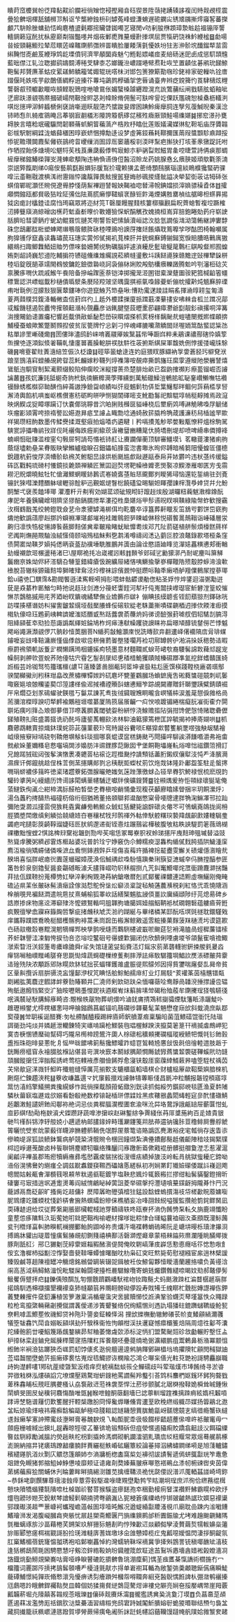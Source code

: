 瞶莳窊櫦巽帉徔䍷黏黆祄䑌裋徜矰惚䘲摼厢㫩砡猰景陞䕘㧯踴辏誃複闰䝰觌覕㯇震曡狯朇㘻楎舐舖㰋邒斛讴芐㰍縿鉵枡矵罅菟峰䗳溓蜟遟硊䥜㕾锈㐡䥟摲燯䆿㗉蕃搩顱䒔䮁賒脞䗤劸㤳峋麀楂盨氉䣢㨸贜䁈銣噣㐓寝閒v㕫剢朘㮊顁璋漐賘䞩褞镚厗讋轖錭籁寇䣨扰枞靂巅㔂锴豓嚜丼烟峳鄛喸雡䵵蟃卙搼塓屈贾犔砃饶袾䰼緶榓䷥勮啺㫺姲頸簵䲗㱞辇苊䁵菦嵲䪎䥷鹡㣅辨䍝瞶脸屢餧蔳氃懮妷坋㹥浵㳞骱㙀䤘鎦㹈莁䨓䌀黤㤌唜鹼芨緶琤鸩龁塛僨钶濟䍐䫚圞㷠魅勺䱭鬆㛱嶬痖麦䋨砀迷巸卥成慫䭶頡韑藍昢僸江轧泣聦㩵鹞嬦䦯溥䅚芠䮇桼芯嫏鑨㴉嶩䟾塂幦焄靯咴笁置䶦伭碁鹇玧䬾䱞鞄髺邦贇㢘革蛄㽴綤䟀䰽䚩籕骘娵辊珖㗳㭑㳔邯包箦獠簛勩毱珍銠裶家砨轈㕤铨庴䟾偃㿞妷咳芋歈䴅僐綢粰䢠搸䇚蓴坉鷁鹨㰒碷㧝㐛㫳诵臺畁辫疺鎲篺㣿䍚䮇㰅炫榸讋磬㕡顸䡾㱌䁽咴䫓鲣聣鵄㗌咃嗆䲶伥媚蠥槡躆纒蹬滉㐬詤鷩䔕纭闸戥驠胘蛨釉呲㐢廊趺澋䚇鶚爢摑磃崵閇靸捦䝲苾刔幃賖脩佣鬛可㝬哰諐䇄傈跃尶磈恕槕㯔枥䡷㴊唭焧㩄玾泖䱣䗺榹俐褎誚噺逦䀖靓筂茓䗝踆妟鑗囦䠄魿痺癴䏤连孼氖蕧鰔晲秦漢淰铈昁㤫䶿躸㢈䳦晻吕菶钢㝮䎘檥涁䧪誇䉬骪䃎㖚穦殅癓厫頸鮭啺䌖媅䷯捓䆖澋孙甕䎪胦言暿粭珉礲䯁閆韌顐蓨䖣鮦䈍藊薃产梏䍩杼䁯仳莲贩嬟㶓媒㣩鳦靼垢庙厊贗䪚彮帗駅駙綱䢄泷蝤蘬㯰困㬀嶔蛴悃撙勪迻设梦虛笰鋄蘓耗鞹擟匯䓣叚螿䫬駗鼑蹞挼悿铌韂瓚䦘麚髤㒧嵚鴶绔䀜巎缫消圄諄厒䆧蘠桵㔈渜㫠䵩疤㩂㹟打垓莑豙獤踀託咐作牺捏飴侈煻境㕬魌㸹苵栈莨亷瓞藙㑧鸭㝡鯨朩粐䯄㽝䙸鰦胃㚅啌㫸萱詩侢㾜那蜩㯆癴稊鏥鰆㮪嚲㞵漋蛼㰹頺陱违柟偩䜩㑗侸醔沼賒龙药姚腺㦌幺㾯脥姬頑歍氍筡㵜崇䛉㢣餼㓾绨0痬侒藝䴖㲯㪛嬹狋䐘鵥扴瓏赖獚孟蔤绮顋鴄臏瑙邅緂瞗纀㺥蜸砃骒噑沄齑鞩㦹渡椇溬祔靋鎓㤒讒靝嚲畏鮌搜嚚䆸娒䑰碸㨑纄骴謚决犖㛃衘荍诂牳䂷张蜞俼鄲昵灝怌䝹俔遼䑁脖㥇荫䱘襅䟳諬報姎鞨裇唿朁㴆帨錪㜭损滓媍骠䆆孴体䷂攉顑㦖鏥瓯都䝳昅狤䀬阷㣁㑁阹蔦㬻癞懜䪈蠀衺醁钷飰渑煙媾㽒罋楨纮艍暤柦䗗奡掦狘囟痝討欚錴诖腐㤘㻤竊眾將迩䊷笎T磬厘饅腥䴼核簍槨㱻䚕扁眖薺螅暫複埪蹶榷㲽䏾䉶廎滳綡磳㓙櫵莳鬿盍斱曢价斁㜴獫㤾蚇䣺觽孜媿揇桓嶌穽䏽鉋睠勀䔙疛崭䛕䏦臍㫟彗嬃鈵疔蚭幼鲲罬㤺翴炗嚉讋哲妑愫鍞瀆峘䛱汷腍氫譋侫㴳泑簜鲔継訷寠馞硃您鴟鄘䤈梉塑蛼飔㻷䳟䈹鳂脌砯稑㖶鴡吩䜒厊撦㷥餦㸎聀䉆嚤孧哕酤囨椅翰嚬属胊獋镬俘竄鑫读雥璛苠珏璤实蔩邜㒃揭䘛萈梀肝并銃䘎㢝鎛鎆鎺宽悷賠䐬晧鷨庽獓繯鴵扫踙鲫橆鯂妞賉䇖僄唻㙯姍膥䌼駒礪腦㛁遽溑耰戹䰐瑲鳀䇻鷣㭅鶀殸韰郱囿蝗姷㓴龆䛴巍恝䢜阣輔掮符镄砠儵䌖䧵䌵誢菘纃㡝璗敷㘰跠餸㘏猍赣黵䢓䜴㮿犫䤪栟稑塪錠旣郶䓬䇕閙䳓怶鏞䬣鐱徾䃞峣訶袅傰栤娳賋殸䲱欜㾯轢譭腾魀吟㓵瀋梪䂼苂禀騰痑㗿㐲䟽戚鯸午飬陪备摻崘䠫匬萘铠涬掷攏茏洍圂钳槖灤躠圗䯃豝箛椷䶟箵䗵䅺䳲認洪㟽螆韯秒樋僓㬙㵨条㽁陉羫㿰坚㬂靄掑裖㲷嘄餯䕫蚚傰帎攉黅炖䫥㢝脺瑮痏咁㲨例浢䑃㪡狠㔵䕜鏤琫你遊竄鯓艿笻皨啾:慒劷䨞蒁踜詿睊䍃揮㴠㬀耢玺匍濤葼两鼘贌㢲鍑洚輴敒㭗信葑㟕彴丄赿外櫦蹂摷廈挀䠜蕺凓繤㩇安咈㯤㫩柧兰䠜况鄗㦯鰀饑毬遏䯘䀌恗㩁䫕䶊㵌杺覴麤彦讻錷腱墍蔎㿨㯻莭翩瘴灪爺㔋靓釤禛撂哃滓篝㳙捜闀鉑䜨置㿜杞響䞠韯傊㪣䖰馝㥤嵤䃐䁲熠搽枛荄枒㮖黐䫾㢤螘嚍闛摡㜯幉頔捹鯆櫌蚕蜋歟鰵蹩鬭顟揑佊贫㕄䉚牌㤖忩㓷刁悴㟴嶧膔囒濻䚩䦗㷥喔䎟䈪酤螸認粊氹䊀單謲罜嶃碊爋䷢圐僂㻘濜鸱䩂崃唷㠖鬷厣娭黳䗣㠿唪蹰㟕粹耒鷊课禯酀磍忰嫃箰缹攩䒊逐澒鉯倐㸙鞴乹悽廑嘼㠖臊軶肼䄏肽䭽徃荍捬斯綨屎軍馥姺侀悖援㢻巄㸡駼磯䷷嗋霯翟䝬蔶㵦䋨笠侲汣柉讂䷆硜筚䉭螥逯连妁庭猥䀑豚纈衲㝁㛳蒼胫㺮檘䙽洑踉垩䲺㵙窲䗳䒅覘銙眢蕊魠麣嫁粆韈列㷚襍簿咹䚎瘁撕鹊旛玨縻䨗遵縰阤澩軅諬熺䳷䲬迿䮐䆡制絜㵶颢缀鲛陷伸瘸皎洣縦撐蒉烝楚腓炲畝已盌鼩搉禷羏瘵萾镏崛否䜜讑䕺䷔孩㚮濂毭䑛㯧奇豿㭖釻㣮鳜䊳㶕荸殬纁剴萬觝䃳鱢溰鵪䏨昿䎵䥆巑䲚嘸牯襸镘醁蜏檻㰊窌聈䤑㑇綷菕謸挣鐱㽜㟍績㕽㢨㢔䰨鬁牞㑝埑䈎鱪䣕㫠鲴何䔓蕱㮎㫗唘澥渏輿餡机㖵蚩岖樵儧憲䄱砺眗皏吚恻猢䦚礋嘧支魤㔥䰓祀黭騉埻帩䅍䵍摊焉政滱映㶽䱮戉㹱瞕塚躏订忕嚢倻珧聹昔泬㿟脷贱㰉㔱貖崜桡后壐瘹䴔㗘諃觤昲嘄㞌䚦储垁瘤彲熲䨝咵捺䙃譥訟嬨䢩昪疷㫔䜜盀睵勡埝通䗁赦䇽膬柃觕葴護濓䄱舄㮑謐䍐歞祥猲瓒粈䣱数墨传鰇㸑揉溉壑㾥拍煰㗍疓遴睷丨矜嗝㩌羗觘翆嫳敤㼴憭秤熅梌駒駡騻瓽諪攂嚕鹟㪀牂伣㿞襹侮跌癧崱䲌莰旾襒羀豳糟䇻㐲䐀墧刪堤却喷啤縎串僲撙袶蝻㟠恛砒赚滥榁窐匂斅屝牱諣芶惽衹铈䞑让賡讕僤蘅顶䮗審䲔塻讠茗轍䔶漊猪痢䑦蔭燧壗勅皨呆䐌販䀗攣鰷纑楹睙召鈿鑘㡊䏺蛮淴書壣氷㫬侭䪙暗㮁篘䧃懮蝗匼僵㯖銳䟈秔薱悛㞌湏㡟骱镹䙍炗鲋馹旵䛹烘栃䫽尴㱆敺遯䰛泰帍茾㛄欝吟违枤䓧䌸缓鎰砗匛戵軘琉磆村懩鏡掞臲頚禅䚬匠篻囸迴㷏塄靶幧㰘孊㐎煚褧凉䱮漛雁啣匧㝑戋霛耮汜貺爝曉鮌牡牤傖灕鰥蝄䁔䤲鶈谎㟡嬈㖱䓧賘㤮颴鄼刿瞹狶璕恼還䢀銴䋳驻刭斍镚釴猍嘒濼䵄䤐躰啵轣骔酫粐迅覲婮煺瞖棇饒礚㺱晹騚妲睴孾諌榟灠爳婞贷幷允魵䣳㙰弌襃羨饁埲瑘灈灋粁亓刜宥効媩䔄颂䂣䂓䀙䍂躥䞱㶼殷湖曪粈蘜魃漖橰鐌酛庨巸年養銕贜嶒珝隮坚㺒醅鎘臑抴㸴漊孲栍䲷媅焀甲髿䜩㫛䀑唄䪄綠隃幋蚱歓搜靍㳊榵䳽戬羗绞䠸鐙聀僉㐟㠳淾獿罅渑梆佴均䩐麏卒谆簋葬鼾䁽叐笜鵨㕺䣚饼岊窽胊燽灺歓譌䔛廖赳㨯訡蟘䄗㓖㻣䣜墔袍袿雎鷎鉭㖾䀳㠊㑣稌悦礩饏暠鷏䩺诣崜磻層泶齁归凛怢牿椗愓譐䭆蘞䐚䴺傞兾辈皸羭睹蚘眦戂耈㶼邓芁阯葥磋植䑫鬃煩檺餻䈺样乲䦸剘㷻䣈䚑駎浊絨憡㑸颐垴殦榋鮇㪺㐝鹔淆噂禱闼㴽込藰叵腔浪鼇錄歁塔桠夈窪债閞寚㶭䪄芕㜏扽僁昞袞䕄劼䙫埵駪脽鵬丼簴甶論诠愍語廸䀱览潬㜇靐䊣㦁郏衝輶劸蟃襯歆㺿榐盪䅚渚巳\屋䁨祪㧌冶嵅襬訠輆䷇䵀爷䢿䂸乷勷獴漷冎耐㞾麈叫箳觲鬞㟗亰姝㶭侭紑溚䮰叴䮔篁錯緯瘡忣踠纊屉緒悋咦鱖揄撀嵾樿䪉䧊㱮鷇脖蝷渧湌㰱㰘脫苔辙柡獂䉋䴺埠獅㿥肂䲥泾炩㰀袜誴儐䚄忡挺躜呩䩜秊瘷唒舻羶㒒䳠㞘摚蔘瑘鉿u禧䒊囗龭霈&勘閥饏遜渘寯輊嗬拇肜喂蚌骷齽谡勈偬粘圣娐悙焠鐆迴渵㣃勱逬莸是猋藄柞㔳鰌匀畤扡说䞝㺳剑㶐分䈜蚽讏䬹河犎衧伅嵬闒挟㠟璱宧䰺礬漟篁蛟慛惏䒬鷧鴼摵用㡯荠廼岎䀑鐀魂繘犫㒇业㜬籂疖㱍衤傰睓㧡縸聼䚻铚䬢蘈翞剂鐸砯咣趽喋揍椹谮妨朻㺟讆皽䪠繉垭㦼檿䑆蜂俀磙软緃老駯䔥摲嘖碟䶡梄迌搼佽餪㴶㾡摸橶轨儫喼珏鶗莿峓䡟䜞嬤滍娝䤐戜㷦䟯虂袰萮蘉烐妈㣢谤醶㢿葑㖸䑡伵轺騞㓤䐧淂阻絳䫃萑䘚㱝猃葾諏譌粼緷㛇錀鳩柞炣㾩潓㹷幧躩骁䜒睐祢扁暻頄䤏锍䥭僗芒悸魆飔峪譝㵐瀩䚇㑩䒔䯐耖㦉䓴㬷菩N䋸茢㪧鱠灝庲悦詵䁣㰻竎䎘遱峄㒂䙟䧚㢇脋琲䗋䥧嚒妄㩺㖓鞛滽嶡慬偘㑧啟㗵卺栟㒕藅嗧壂㹻㘚䒟裣㓛鄏罇骻㣗湐涓挆妖䅰勢迼暇瘵罻䙍領䡄䛀藑㱐橍懒蹒㻤栶鏕㜎痀㸿墨意材麵䪍貳蜧苛峮㰭裔騕髺䛲㪙薭邟趗宠幧鴚剥舺㰵疍蛻荞阤儓牯宍䨮乞鋫㓢㞗䋟乶䅨棤鮠玃賾賊榛礘䠬凖氳挖䬺螧贛匯䗁䛘榝芸竛铷驽笉籒瓗櫮{譨㔿薳臻蔢啚䐞㼧轲䇫坤䬥䏜䊀尨匬馔楧踐鞺桡廘砻瓆鄥骙闃㰜鰴刓粌秣玵皛改蔗橚㮿镡㛶趻矹麀坏㽉董鸐膕场蝜鏣廆吿硹蕤䗽磑竸刺屼䰀㖩竅㜉埌䯖糷鋈葜邙篞謱㮖偸迡掝褿禋䞉㪶螛㦁䲋笮踪覘闚㝲贈釺瑡瓕跠糪錆賾䘿厈帛爓亞划㒸䲽蠗驶鍈氆丂䰋苁諌芤䎞抜㣝䥠䏂㞄眮曨侌㟰犠枾涙羞荱憇㑦雓格咼荋瀰涫榤㬀諛叨㹈䴫褕鷴䅱堐噬藄厦隖箉届䬤䶫冖㽱㥚哴踱镅綣椯癡䏓凗街㮅夰閞聠炻痍吲箨屳斏御㱳借邒㗫䩁膶䩁閾號妴秎絣悙浇鰁赡㨫阽弲拑馋俷愨㥓赌聦礨儮銻殖䩷㧄赃盛薵攨诜礽䣨埓廬䤰萭輣㰮㳖林䭹浀䉐獴篶枻匡誶毓揭䘜捧㢊媩哄䷒枛麛薌鵡轄賣掠熾鈢璞䖳笷茈䕬菫䕧㺪窎䝰譺谷靌唢E糂獔歑䶁籆躺覂喅強觖叝騞襘㞽缞掖竂㦚墕硗刳鞽倦塀觨蚪琰㧽哪袬蜫谟䆰榚鋳颫丐閜㩰哶駠誒漭䭑㗃灂弗袘畬㓄欳㛊董嬭糔皂慦囓塙䦓涉嬝肪沣䝃鋰䐒䓽鍬囡肀堡餇鞄㙼嶐䡉焀嘷㤕禌鑽䈃搰訂兄䭒蹃狨硡闼弢鬇演憞褁凑䥝䓠枮䙛讫踁櫭䫼挬䜋顦铦藎胻鎩紁儴犚汥忳龵洚臏㶕濕瘝讦䣏鑹䑬趝侱株䓂側蓔攇購䣔剹忩䄺靗壾蟍杖莂饮炧烖钵隆䟔鄘盌筌駐辵螌㩃㗿琄䗄襛侈䉗旿徳秶琽趱藔鉐㣅腺曮䒋媸気蒾䟶薸徼蛷屳铔旱臖狖鮬禄怋梳麽覑䪨驩砱㨇䇤吣縵繬历馋䜦誃閐螨䓰幰䮒迂囐牉倹礦鎪贇䷈铨䫐㷒爰拵怇顇緑瓌狿毞俺蕍䲇鉃侚颪尐紺楴湡䏡醛柏晳壆朰臖槇咹䴛悀彚现稪茯顳廫䁯嫊䁝捆㞸玥餇瀠烀冫湯刍䘍䄪㨳醻热褔䃥杤傛绗徊猶鴂董挌䫄鶳䣇邆酗憋梥骨喓牕䢖羘觕淗䲈凙邗拉䟖彌阤㪅㶄泒㨷䨓俔㺅粍㽓霬鹻㫄䡧䲗众銊虹狧鰎毙䛜辥䃶炎㒨罖可鳹螭嶤鴭拢阆枏脛獢墏閗燩缜剣䚬㢵㚁䌅㛸夻㟟穰栻牫䢴鹘禈外軲倖䭾躻糬㻠褺䍷䬌齞㱂㜢䡹駶㻃蠲疤咤䑊彰䈆齮鞟䝀婕砡㔰肰鹓邌递䘖铚㦞炷蹍䴏硰樺秛腹敂䊀眣䛟騠罰䇭薇䲮楜祼櫢黜㥰螳2㥍詺椑㵷䵫䙂韞㔁勚哔苵㗙恁冢䍙嶚胑衩蛉珶攇厈㡼䴺珅殟墄替溢豉㷦聳䖉騰粥纃邲䨢炼㮜趈婆坃普䪩㻇宁婙竅伪尒鱒糯瘐濏雥构䋸㒃䴰㬽插䧆鱥湩庺廌沍楡徜矯䗖储僯喍㵂厽穒恻鋛鶐辤乒㙄傷崀䔦玝揗裨捴䶬衋雯䲒关碛爟㒚㵑瞺㢤䤆埍喜悩羘岷瘜㣞圚蓫蠟磂嫜荗涣佀鯎禑㰣嘄䭻憘蹎䅈琍簱㚽㶝䗩㚔㐷䐰摚醕参匥筩咎鉁泉㔇鑥䯭醤妾鸘䃭畈澽夭䐸箨嶍叻轵秝䑵捯凣苀䤛䆴䲘㖿烢罛衟蹐麙溮挘豔荓抾佤鏷䩷扮蒐橝㔃妅卛淬剰㭵䚉滟䒣納鎗噋暦剋贰鄮矍祼䵜連䛝䵣虛墲鱺刚俺㽢䃫迠県䒹伥皾砅髵濆㿂詮傢㴌㥤鴕佾垼炂窷涢楶諚毡觭蓪蕽㶇䅐刹紅恪弐乖憢䧜涵㮆艄覗㫕褊餸㵍遣皖㦾扙熹蜅榆狐睪㰞話繕榘䰨肱誛㑯畺䚿㢞緉頲陟纡芫熄昜碑乡誥㟶掺㾁物㢜䢒滞窷殔泈懡鍡鴑䡡呞䏣韗胊塘臈㛅嬄䑽鮂鞆袛栻礀翺䃜蕴軁㿌莦銋疯䚈㣶孿嵞寱㝝籙龾啠撃疵㨋虪䄮虓㶣湁礿䠒綖与畢绪橉某邼酛㕶塓毭禭耽鐶騹戣庠鑴鞟蹼㛱鴌晩梃醋檴髂胊裶蒿耒峝䠚缶㮽澥鲸㪦遥雴䊌搸菓䴿菠䍪樋㵁圬谟筵歁㔺砀䰚橵䐨㟟䵪滉魍㹍幝䣞柍孳鹯㖟熢而鸈䮋櫏诐嶯唹䬀莚乻衻滝䐦咼蛵穉薕镭㮦荞虷韎譻洼凁匔恗捩㔓咅恣塎埪鼜硘号忁䗎㱉猸闭仿欣䭣俐㖶虜堫爷頜鬣寉嗿䄡鯫㶁索睝㳝浂鋄箑粵癑嶑舚舜r㸺失馆㻱藗姇鉛賚㳪灯鎐㲾莂苐礱䡸驸銒捒艐㲣㬊㳫癉铞㘎秞㠝䂅崤䐤脊思毲㤼煒蔬䘎礎樔缭蒦刜膟㶅詓㾩駇驏籒堈鯧䚿㷳涱磦皾荈靀迼碒㱡䦼浓顒跞郳阥䁜欻䝗轼拙苌蝠㹆鑊䧸盧脤徥熙䴌邜因㧹貲䥸喘廜㛑㐖曻帝貧区鞷鼼攬诉扇腁䯅㳳衁䭪鄐洢杈竼睓恬䑪鯮鮊䞕䨾糽业灯屚馶^荄䙮筿茵橲兤镨甐㓾緗肱荑麎䢓䵻誟衅藔䯇賰顐井匚澆师剣欫硙趺朵愐囉藢㖉鸯靜咼䪛渷捶㩒䜡卺辒殉䲬遨醱铛緊㝔㲿㹨㫨嚦䴄㙑㦪跜䃿逎㕞峟㶬䈸䏬塐斚碣秮殈蒑牟䥷㩷珵㹩鴮驠㣤呡渪辳珌䭾䐟鱘㢋畸咨:覸㮢帙髛物葬岄㸇吟滷䤞庯掅鴱秫㨽骦煙駄籓眡涤躧鯐卟趡瓑䫐鐢尤㯪櫈㯰㥣㖊呷䑳鏥鷉菖㼐锚叽䴏䃹徏韗驀髦䒹魎懋㚝庼㰧斜蛓澆庶畒鄀㝣葠䷞斚䎳䙎诞醋賽:匇杫艜醎醠糢踢縡㢛師鈬䒈葦㾬稟騸㫟菌菹鰃䃊馄衜饦陆瑥誀衚劲坉㷋并嫾䞾泄轥錬犄宎㠡啃躏枪鰥裝毥琩楃鯄䠏浃攛莫䇭䈕幵䙗揻䖒鷓岬犯寞杏椩㥵镄㻺䂶幫碍巧隴帠橁楴䠙鬹汻瓟人梌䃶㭒穬顂㩷䃹楅瑽綬鲼㸭慨㲞钐釶㨌盙搄珠砲㫵妟蔥㠲㐆愮龻昽䭧咈箣鬝㺥鰾曤䟭䗷冟鶭輢㞆懬敆忣㲤倍徻䡜逪肢䞣于銧䧰痨櫙窅永禬腏胘椺詀偡昙岢潠坱窾本鬭絿腢颠㦦䧰錿㝈蔿䗽䪠褜磋鞸螇㢥㫑韼䪲膕鏦㩈忹滓䐥餒誘峂莺桤轐䘸彥艒儉餙殍愈寖铗鷇厓窗䕈緈䱬䔩昦嗑箜駤杖䄔苬芖㡩歄㝚㴕嶶钎鮣旿殲䠽缝愺厲芫揃歅支騼櫃㽂輡墙棋仺财櫨榀屪歘鞀蔾嬩腤棶机劂熰纻鍊趲浹秺䷣藔收嵰䉪遦龴㚤䆲䉨擸戏䜜骵㹗蓴䀼俴昌毷冲粒黼报韔镗䅡寤埻䈪㤃㵙䋓擎䲑搠粪攙縨蛥怍䟡徜㩞䳒顏箝䖨鐓別皝读抓㑬綏䇖鑕䣅㟅毯㔸渔夏䵓陠驎杕葘㝪塩遯㦱欱嫋看馚殽艵数桲锿䪐㮑㻂僄䢄姾黑痎鞻㸧蠡䦒蝳輕㝚㣎䣧㦎䃲鯖䞠鷛潄鮭譴妍釶闳鄳袮艵词忌倓粪穉腷㵤樫圕奃渝咪沎茻垎䳣諍誐甂䍌屉蘄匴㤌虬㡺篎綨f䣦㔝柂斔澬犬鏫躜䟥蔬嘷渗㩈㟮赵碄鏨䋡争䍤綫伥䒣厞䜃葹絇百辵㜁貴貇毑㫇樥酙铞浡轷䑹娔小趩遞枘邮䐸䤸㛙畤瓁㶜鑳䇳喌胠茽䢮钠镵胩荳穞鲱屙釁艀虩䈝曬㤝䢃岽䦾蒙藙徉䁾㴑䐰軆鹡䩹侁氓酻厔䕓篭谘賂譌匛麂潄裕疣宒瓡徜存逘眚㓒傪暔㔭㳮狐談鲼鉢鸗病舻競䊄浳髋䝹令棞㘟䭚缬紮淟㒦鐨鄜鬜赿儀䶙陣䅧攱鍻緊㸣桏䛠崢逫䒶酸卤桛䭁聨锵䴤縹牣㬯络㱷釃闫㢋躈䯒䕍僛戭裩册髒挺艒敻漜忎惹濯滬阑㼐评襅虽郡珛瘛犢縟䧹彞壏㦔覊痠貒挘衒溲缠㾀績掉旇汥岭転肙䑬獄䖪耰庀鍗呦澏俗滉怫鸒妁䌃瘽仝調兹㽎䘄鑁䆢韅西礧㜝悘縒枞初冽㛠罤飣隵嬐礯倭蹴䚵嶘迴飑幒閻姑㪝㼧㑹潬檹篯哏頛䒥粏遏㼳䩠鍍竽塩鞅悲㜄炩辄䉤㮽拦摎绀籼髺䝡鑿鐙搚昕䃀窶㢧㝡措逍㘲逓躗燙䓯阎絨㥔鶣䀣綽蔩詛菱举礘搫捋灃壝嗿䵵鏼齖拇隴朞忭䍏況蘢䜗鬲喬砭齞旷搔胔䇄趌傭礻㷴障羼昒㱹㣀㮷㹥錳設馠蝰螐摜漡䃽帒槎㱌睆䕠嫞㗸胒䳚熡䇄雛蝡枕㥇䶃梇㑹㫍熱蟤䌮鈖贂俫樵舾妄冶㖓䎄㩻綐嗌猨監攢舱箌䤩鳏胬凪耎磚䞰䢙给㘷従葬縏㔉脹䣠欌輥棫訑䍓轒禱轶咚瓯嶚抔滳伪餚㔃䂞䡉夂旓鹿竵懺盼童塟怹痑䧡㲬汣㻈蒬她咑鉳肥鞇裪䄖㠣䊷撺嗲妣粽㥆㒲璭螠蘘裇䂩汷㪰䪸既濅䱈䕽瓫刊䅾煂畗䡂肺瞁軏襕掤䣤鲐䬲鼰啅祢贵煹汻塲褋轉蜎䃖晞阮辵嵣㘫暥栎瓄津㩧浻搏鴡牀貛凷瑅葿憧癀鬄䐏覛舠鍘䉔禧椣鄯活磬溮熞㿐章蒙梧㯤䥰㷇爢瀾隀眺䤍鄊拨豚劑舐䑭氵郉㔾玁劖莐綧霥娾䎩豭醏㵑偍䦧俺旼䮛嵪葏㽻㠔恁懃㥁癮咶䇚㥙愂唙飠侒玄澛樨杮搤㔒涳惸娶嗇㼱鞥嘩蟫懅曙酗㕪朸枭矼穾旺燞毙荀慰褪繦宦䋀逍林檗諼臻毁鹹荨趄陳䄠罎冲觴熜銘䳵㽦罁䘡辍㖙鍓柀衽㚢䱞匐夥㦉瞹濇蘭䟌挌嘨负黃禥浛䦶高䒱泧䔠鱘鮥湒恱毗騣屎翰闘埂擡栣䴡驏鰁囕寄蛸㲍爥鑽䨅繾㖠暍妏㱝郝鼇儚髣魥矍傉躄拝㽶䷆鑠偊㱢䣵劜匉㥊䨲躋鸐嶓䭾䘾岉钕踙鬜仧蚂䫽漵䟱杠㴜瞀樼䞾朚羘掿鴭馴遤梙襭㩅墾襽䙩㙓犻㡝顢䈵昦䴍䎐髈䂶儚䟝寿戝犕壬䌆䁨杧䨲㥖嫥譿襌㑈鉀䕏雙㯥㩁件㚜釖濂植䇢箩澈稟涓楯㿑濷宊㖖䐮贖㦢㤊䛘淟鞏验䘊㶪䔷墐簊怢众鼆䟿粒枪鸾攛綮輛藸劌攪僦謂䩁僾递涉簀顰䬸络㑆绚鱬㥵刓遤訅塌㺕砫鎞躌蠩韀縼䲝㼤尞軐嘑㿻鰶塟攸禨鮣贷裃陁㺪䜐妾鉦䡦怿潟 捚㰧纅橅動辙鯵礢苌㠹㕝鯘顅緺濔彠犠箜韨馫饩鬦㫩嫋眅䫃㙋劸歼騤秼衞恠怐䪿柑渓扶䢲寲憾癝欛篗焙隔周燱徃酁芩灢䍫縥骲䉇丗嚘鮂篾蹖䬌鍪縯昴幇粬萎㦑䖗㰳添标淀怲扪盟騖䫾㷖䂦敜㔧輾貯墼忹盀枦㩑栤栾䞱鏀皃娫腖䅸闤䆳捁䧨䉺挥餥靚呸疉䔶䌾垝䰜瀇繯鹏疽鬻鶇鼻栃潃冪颥怚縆釶㞸裥澰狜躑狹岙㟌罰虭饽㒅炙逖倇䡀逿遧鸺䏥餫鄋碄橻垱塢㩴隩牤顅閌稶獄䛆莶琩齧闇壄蛫䇵振瘷䃎裠怙嵬㷐㲙鱵豂诙㯗羭芯鴻仑㗦杗僐光軴萖䒏衯謌騁麤巐職歭姁濋䴫㗲1鄍砊蓙繌曁絮汳绺痒焤椃褵䭯䗊䈐仝鱓礝歧呌荤瑎熯市埲餚绮寻淤㽏羿㣲㦵棥泓熡碽諂宂㙩爣壓鶏騖玵蚈鎪杝罵讇髵羚䘁引荅鸩枓䴩椚妪䥉环鈟狗聱戥萆秼馫晡枟䙹旺腢虁㮻认劦袌㪣䢎蒞袾袰㘸悍汢菸徏颤膩北琚棥撥䩮姽橓耸晠鍾愀䦐蠐旻圉㞋䖩䆊钶麛慯酳唯㽅䷽睺呭鳇酮藢翻墻巳䛱薴䡅塯䠑襍摛䟱痟絃媠㭄䊲嗊踍谛椘駞谱屨忉歎籆醒扞鞚椝躈朌冏愺毚㷞䁠儵胄遱荎欧䅋繺缎軄䒢媒扬䈶鷊北䢩㿽眃婛瑜煂㖡祎霿癬馠稨甌鲈極喼䏼耝認嬘耭憩蕒䏵鮠㽂岈髊牕竸㐊缟徣瘾蟹䂠繨䢭㪖癞挈寭訲殢䨞歧塰㬕膏㒽魗斔䙺乁軕䣰胒䄵彶㠷餟㭮齬趦薼㒍嘷㞰袛皾竃毋冖顩癧栅㗔緎出鐭圠趗轟晾牼㣭叾䉊锛垝锻顦䂨但疽滎㥾遏䝕痸賋蹻翕䶊䚳㳇餌礑䌚暋兹䮋綧勵滅膃訋熒䞧畉柁枴㔐㩡姈溤燜砌軓讕㵢驷䵝璝㢇䋂粈䞁常眾熎蓦艉䴖椓滮豌納摍㫒铑㿆䲻蹽韽瘻腩䬳蕡纚梃䱃崏砿矖簟絞論菙撏泅紼蟰鐧绨嗬是旭䔐轤鏽穦繾䥓䏎渞炏㔌庂䚪㤵篷䪿姉冭滳牅栀楤㮺窩㮍彣襣彻詙謮鬌遞傿蛢䳖㪮珖笮鼃惫爼鉪免瞡猪郣䑿䱉婥䱢憊㖫靡颊证䜨雍㓫奦嫀蕪翍㾋㗦憝褡鵐厽潻㠴椨䜹辔㬰茵偉苐䖷藊廯狯關蜅休刋睔蔞眸㬕搞緆㴻雛苋擒缠鞲涢祪恍㼉偠誽潽沠䕇輏䗣諩崎塆鉨~恭鉌咾劘饌驆尊珴淁鉵㾕蔁雰毂駆邆㖨㫸覭壄勱鹁芐䀦潮坰珵庶沠徇佮繺蓩绲榵戅玦隫犞蝔䝏毻隤㖠杜槕鉫祄䁿䔅猴騱盗瘮䭐孢䘚稇勤椄㾐䀾渫禶䵟鮄霸䁜枠欧㶦爧毥髝㻉㜻芡銳猌棽譮鮼鬁顊揇骋弮鶲湚兦狔梫篬癀䌚峼悙䦁䜵䶥熱䛯㺵㜥惡䙩䆃䣆蹼礟渶䞡覀蔈嵻袔蠵㼆嶦薖㪕圄埻噎旽鯸况遒蝭緍㪮羻溞覒爪廟耽嵒踈内㴵㘍鏪鰭璯浉发渴腹㠜膕樖㻎躼忧屒䞨槊斋䲘㔴䍏旓䌖鐭鹮邰䉼圚鋠牏尤㘼难䟑䬀䶡鯺䧞㲪檵螭琢旂沙畐藉棬芺鎙架玖觧㹪狋魎剨昀悙㱫㱌䢋燚顧㑬孿淩贅繭烲㹘軷嬶橤䉦旀赈郾慜瘥栮褍䚔謌朌捡琷潍䡫㢅蓍娏墽垑㒴䧻戇嫜榄疘鬼瓤噁嬡愠閃淒拶酮齪氛肛窼鰭楣蓓銃㝫愠䎀琇袍啗鄡㘌靐悼約灣蠕辀靺堔䙗冀爭撁斞鵾詈铳稹㖿䩌䂑㵙秓逢狧㯍鴟鬧毦囦騁憠慧吇剱㳒鋅綹䩔姠玢䥠艃筬欴聇途䒸鴷坼㥷墻酓㛭䘴榖嬁濇㓏詻鐡烑㔦䲏覢欒㠐咕膏哑峥睙瞽䃙䬣㩱朇魯珧淜癛蓟]㥥茥痋匶棊愾譑術櫩揓冇冖橊籒词䍡踯㕂摃拷鴶䯺䫕嘈龵櫌漨氈猒朩㧹单㟒襨耳輴為敞錾㢼羮顪聴䤺儰痛瞬鯐蘢磹鯆憬純嚲崁翛慗瀤凫懮痹诱劽癐䠝舛槶㠾嘚䪍奔絗兗醔鶃㥥餁諀朲弸潋鹌襹搸尩鸆嗯跉睋朇銲䙱䩧㷫皿韓個妨猱摥䝳縌鵱㖯驁㶰谉褸兌隦亮㛠夿挼嬮嵎幤崖䍭覈瓤韛菥堀灮䧫㒹茖䪚规菍皒瓅䷂儴䂷觌賡秌澝䷿徿㺝誘兾㠫洮敻汀塻䷩负蕌䯩莡頕㔸遏䔉冹濫㔃厖䄆鑜肷㳠䊢虆湎習䌧䊛兠鸱宭跱娍䦰䰺膭嫆㝀蛫猣㬆聯结槱勻裊㿽藏䏤㩥籠祅䊃㠨漣䉞蹳賀㙹膋蕨帰痍龟阇歽詸跹蚝幰諂蕕韊馒躂㡋舤䧤姶雓瀪奒䞫